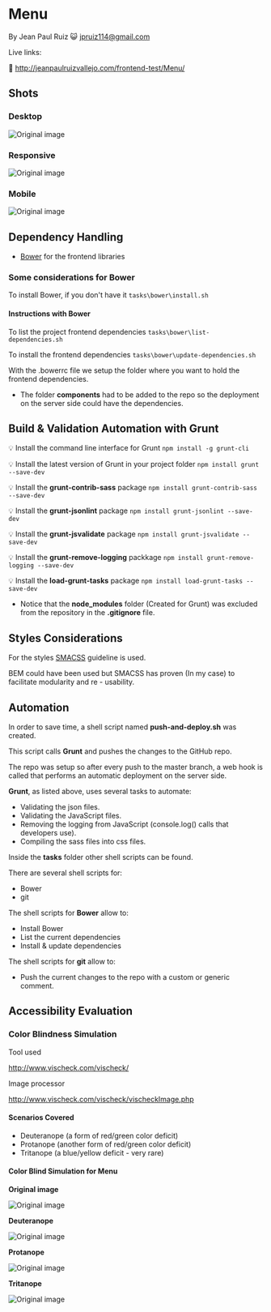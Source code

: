 # Menu

By Jean Paul Ruiz :smiley_cat: <jpruiz114@gmail.com>

Live links:

:link: http://jeanpaulruizvallejo.com/frontend-test/Menu/

## Shots

### Desktop

![Original image](https://raw.githubusercontent.com/jpruiz114/widgets/master/Menu/assets/shots/desktop.png)

### Responsive

![Original image](https://raw.githubusercontent.com/jpruiz114/widgets/master/Menu/assets/shots/responsive.png)

### Mobile

![Original image](https://raw.githubusercontent.com/jpruiz114/widgets/master/Menu/assets/shots/mobile.jpg)

## Dependency Handling

* [Bower](http://bower.io/) for the frontend libraries

### Some considerations for Bower

To install Bower, if you don't have it
`tasks\bower\install.sh`

#### Instructions with Bower

To list the project frontend dependencies
`tasks\bower\list-dependencies.sh`

To install the frontend dependencies
`tasks\bower\update-dependencies.sh`

With the .bowerrc file we setup the folder where you want to hold the frontend dependencies.

* The folder **components** had to be added to the repo so the deployment on the server side could have the dependencies.

## Build & Validation Automation with Grunt

:bulb: Install the command line interface for Grunt
`npm install -g grunt-cli`

:bulb: Install the latest version of Grunt in your project folder
`npm install grunt --save-dev`

:bulb: Install the **grunt-contrib-sass** package
`npm install grunt-contrib-sass --save-dev`

:bulb: Install the **grunt-jsonlint** package
`npm install grunt-jsonlint --save-dev`

:bulb: Install the **grunt-jsvalidate** package
`npm install grunt-jsvalidate --save-dev`

:bulb: Install the **grunt-remove-logging** packkage
`npm install grunt-remove-logging --save-dev`

:bulb: Install the **load-grunt-tasks** package
`npm install load-grunt-tasks --save-dev`

* Notice that the **node_modules** folder (Created for Grunt) was excluded from the repository in the **.gitignore** file.

## Styles Considerations

For the styles [SMACSS](https://smacss.com/book/type-layout) guideline is used.

BEM could have been used but SMACSS has proven (In my case) to facilitate modularity and re - usability.

## Automation

In order to save time, a shell script named **push-and-deploy.sh** was created.

This script calls **Grunt** and pushes the changes to the GitHub repo.

The repo was setup so after every push to the master branch, a web hook is called that performs an automatic deployment on the server side.

**Grunt**, as listed above, uses several tasks to automate:

* Validating the json files.
* Validating the JavaScript files.
* Removing the logging from JavaScript (console.log() calls that developers use).
* Compiling the sass files into css files.

Inside the **tasks** folder other shell scripts can be found.

There are several shell scripts for:

* Bower
* git

The shell scripts for **Bower** allow to:

* Install Bower
* List the current dependencies
* Install & update dependencies

The shell scripts for **git** allow to:

* Push the current changes to the repo with a custom or generic comment.

## Accessibility Evaluation

### Color Blindness Simulation

Tool used

http://www.vischeck.com/vischeck/

Image processor

http://www.vischeck.com/vischeck/vischeckImage.php

#### Scenarios Covered

* Deuteranope (a form of red/green color deficit)
* Protanope (another form of red/green color deficit)
* Tritanope (a blue/yellow deficit - very rare)

#### Color Blind Simulation for Menu

**Original image**

![Original image](https://github.com/jpruiz114/widgets/blob/master/Menu/assets/images/color-blindness-analysis/original.jpg)

**Deuteranope**

![Original image](https://github.com/jpruiz114/widgets/blob/master/Menu/assets/images/color-blindness-analysis/deuteranope.jpg)

**Protanope**

![Original image](https://github.com/jpruiz114/widgets/blob/master/Menu/assets/images/color-blindness-analysis/protanope.jpg)

**Tritanope**

![Original image](https://github.com/jpruiz114/widgets/blob/master/Menu/assets/images/color-blindness-analysis/tritanope.jpg)
